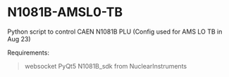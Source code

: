 # N1081B-AMSL0-TB
Python script to control CAEN N1081B PLU (Config used for AMS LO TB in Aug 23)

Requirements:
> websocket
> PyQt5
> N1081B_sdk from NuclearInstruments
